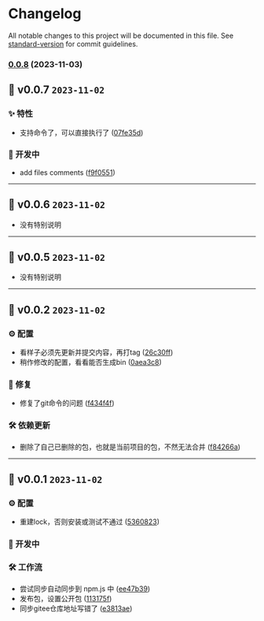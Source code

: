 # Changelog

All notable changes to this project will be documented in this file. See [standard-version](https://github.com/conventional-changelog/standard-version) for commit guidelines.

### [0.0.8](https://github.com/kwooshung/standard-version-helper/compare/v0.0.7...v0.0.8) (2023-11-03)

## 🎉 v0.0.7 `2023-11-02`

### ✨ 特性

- 支持命令了，可以直接执行了 ([07fe35d](https://github.com/kwooshung/standard-version-helper/commit/07fe35d))

### 🚧 开发中

- add files comments ([f9f0551](https://github.com/kwooshung/standard-version-helper/commit/f9f0551))

---

## 🎉 v0.0.6 `2023-11-02`

- 没有特别说明

---

## 🎉 v0.0.5 `2023-11-02`

- 没有特别说明

---

## 🎉 v0.0.2 `2023-11-02`

### ⚙️ 配置

- 看样子必须先更新并提交内容，再打tag ([26c30ff](https://github.com/kwooshung/standard-version-helper/commit/26c30ff))
- 稍作修改的配置，看看能否生成bin ([0aea3c8](https://github.com/kwooshung/standard-version-helper/commit/0aea3c8))

### 🐛 修复

- 修复了git命令的问题 ([f434f4f](https://github.com/kwooshung/standard-version-helper/commit/f434f4f))

### 🛠️ 依赖更新

- 删除了自己已删除的包，也就是当前项目的包，不然无法合并 ([f84266a](https://github.com/kwooshung/standard-version-helper/commit/f84266a))

---

## 🎉 v0.0.1 `2023-11-02`

### ⚙️ 配置

- 重建lock，否则安装或测试不通过 ([5360823](https://github.com/kwooshung/standard-version-helper/commit/5360823))

### 🚧 开发中

### 🛠️ 工作流

- 尝试同步自动同步到 npm.js 中 ([ee47b39](https://github.com/kwooshung/standard-version-helper/commit/ee47b39))
- 发布包，设置公开包 ([113175f](https://github.com/kwooshung/standard-version-helper/commit/113175f))
- 同步gitee仓库地址写错了 ([e3813ae](https://github.com/kwooshung/standard-version-helper/commit/e3813ae))
